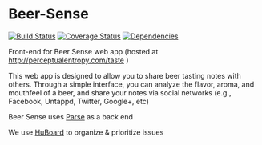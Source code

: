Beer-Sense
==========
[![Build Status](https://travis-ci.org/Sensory-Web/Beer-Sense.svg?branch=master)](https://travis-ci.org/Sensory-Web/Beer-Sense) [![Coverage Status](https://coveralls.io/repos/Sensory-Web/Beer-Sense/badge.png)](https://coveralls.io/r/Sensory-Web/Beer-Sense) [![Dependencies](https://david-dm.org/Sensory-Web/Beer-Sense.png)](https://david-dm.org/Sensory-Web/Beer-Sense)

Front-end for Beer Sense web app
(hosted at http://perceptualentropy.com/taste )

This web app is designed to allow you to share beer tasting notes with others.  Through a simple interface, you can analyze the flavor, aroma, and mouthfeel of a beer, and share your notes via social networks (e.g., Facebook, Untappd, Twitter, Google+, etc)

Beer Sense uses [Parse](https://parse.com/products/core) as a back end

We use [HuBoard](https://huboard.com/Sensory-Web/Beer-Sense) to organize & prioritize issues
